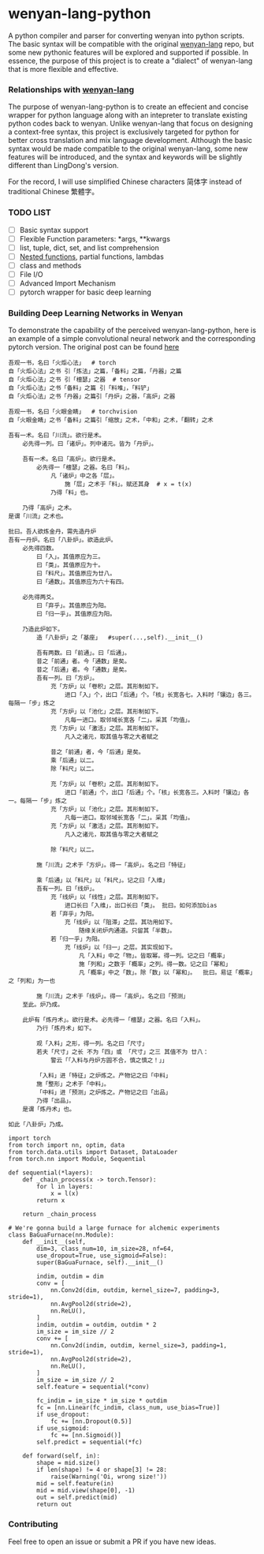 # wenyan-lang-python
A python compiler and parser for converting wenyan into python scripts. The basic syntax will be compatible with the original [wenyan-lang](https://github.com/LingDong-/wenyan-lang) repo, but some new pythonic features will be explored and supported if possible. In essence, the purpose of this project is to create a "dialect" of wenyan-lang that is more flexible and effective.

### Relationships with [wenyan-lang](https://github.com/LingDong-/wenyan-lang)
The purpose of wenyan-lang-python is to create an effecient and concise wrapper for python language along with an intepreter to translate existing python codes back to wenyan. Unlike wenyan-lang that focus on designing a context-free syntax, this project is exclusively targeted for python for better cross translation and mix language development. Although the basic syntax would be made compatible to the original wenyan-lang, some new features will be introduced, and the syntax and keywords will be slightly different than LingDong's version. 

For the record, I will use simplified Chinese characters 简体字 instead of traditional Chinese 繁體字。

### TODO LIST
- [ ] Basic syntax support
- [ ] Flexible Function parameters: *args, \**kwargs
- [ ] list, tuple, dict, set, and list comprehension
- [ ] [Nested functions](https://github.com/LingDong-/wenyan-lang/issues/322), partial functions, lambdas
- [ ] class and methods
- [ ] File I/O
- [ ] Advanced Import Mechanism
- [ ] pytorch wrapper for basic deep learning

### Building Deep Learning Networks in Wenyan
To demonstrate the capability of the perceived wenyan-lang-python, here is an example of a simple convolutional neural network and the corresponding pytorch version. The original post can be found [here](https://github.com/LingDong-/wenyan-lang/issues/281)

```
吾观一书，名曰「火炬心法」  # torch
自「火炬心法」之书 引「炼法」之篇，「备料」之篇，「丹器」之篇
自「火炬心法」之书 引「檀瑟」之器  # tensor
自「火炬心法」之书「备料」之篇 引「料堆」，「料铲」
自「火炬心法」之书「丹器」之篇引「丹炉」之器，「高炉」之器

吾观一书，名曰「火眼金睛」  # torchvision
自「火眼金睛」之书「备料」之篇引「缩放」之术，「中和」之术，「翻转」之术

吾有一术。名曰「川流」。欲行是术。
    必先得一列。曰「诸炉」。列中诸元。皆为「丹炉」。
    
    吾有一术。名曰「高炉」。欲行是术。
        必先得一「檀瑟」之器。名曰「料」。
            凡「诸炉」中之各「层」。
                施「层」之术于「料」。赋还其身  # x = t(x)
            乃得「料」也。
        
    乃得「高炉」之术。
是谓「川流」之术也。

批曰。吾人欲炼金丹，需先造丹炉
吾有一丹炉。名曰「八卦炉」。欲造此炉。
    必先得四数。
        曰「入」。其值原应为三。
        曰「类」。其值原应为十。
        曰「料尺」。其值原应为廿八。
        曰「通数」。其值原应为六十有四。
        
    必先得两爻。
        曰「弃乎」。其值原应为阳。
        曰「归一乎」。其值原应为阳。
       
    乃造此炉如下。
        造「八卦炉」之「基座」  #super(...,self).__init__()

        吾有两数。曰「前通」。曰「后通」。
        昔之「前通」者。今「通数」是矣。
        昔之「后通」者。今「通数」是矣。
        吾有一列。曰「方炉」。
            充「方炉」以「卷积」之层。其形制如下。
                进口「入」个，出口「后通」个。「核」长宽各七。入料时「镶边」各三。每隔一「步」炼之
            充「方炉」以「池化」之层。其形制如下。
                凡每一进口。取邻域长宽各「二」。采其「均值」。
            充「方炉」以「激活」之层。其形制如下。
                凡入之诸元，取其值与零之大者赋之
            
            昔之「前通」者，今「后通」是矣。
            乘「后通」以二。
            除「料尺」以二。
            
            充「方炉」以「卷积」之层。其形制如下。
                进口「前通」个，出口「后通」个。「核」长宽各三。入料时「镶边」各一。每隔一「步」炼之
            充「方炉」以「池化」之层。其形制如下。
                凡每一进口。取邻域长宽各「二」。采其「均值」。
            充「方炉」以「激活」之层。其形制如下。
                凡入之诸元，取其值与零之大者赋之
            
            除「料尺」以二。
                
        施「川流」之术于「方炉」。得一「高炉」。名之曰「特征」
        
        乘「后通」以「料尺」以「料尺」。记之曰「入维」
        吾有一列。曰「线炉」。
            充「线炉」以「线性」之层。其形制如下。
                进口长曰「入维」，出口长曰「类」。 批曰。如何添加bias
            若「弃乎」为阳。
                充「线炉」以「阻滞」之层。其功用如下。
                    随缘关闭炉内通道。只留其「半数」。
            若「归一乎」为阳。
                充「线炉」以「归一」之层。其实现如下。
                    凡「入料」中之「物」。皆取幂。得一列。记之曰「概率」
                    施「列和」之数于「概率」之列。得一数。记之曰「幂和」
                    凡「概率」中之「数」。除「数」以「幂和」。  批曰。易证「概率」之「列和」为一也
        
        施「川流」之术于「线炉」。得一「高炉」。名之曰「预测」
    至此。炉乃成。
        
    此炉有「炼丹术」。欲行是术。必先得一「檀瑟」之器。名曰「入料」。
        乃行「炼丹术」如下。
        
        观「入料」之形，得一列。名之曰「尺寸」
        若夫「尺寸」之长 不为「四」或 「尺寸」之三 其值不为 廿八：
            警云「「入料与丹炉方圆不合，慎之慎之！」」
            
        「入料」进「特征」之炉炼之。产物记之曰「中料」
        施「整形」之术于「中料」。
        「中料」进「预测」之炉炼之。产物记之曰「出品」
        乃得「出品」。
    是谓「炼丹术」也。
        
如此「八卦炉」乃成。
```

```
import torch
from torch import nn, optim, data
from torch.data.utils import Dataset, DataLoader
from torch.nn import Module, Sequential

def sequential(*layers):
    def _chain_process(x -> torch.Tensor):
        for l in layers:
            x = l(x)
        return x
    
    return _chain_process

# We're gonna build a large furnace for alchemic experiments
class BaGuaFurnace(nn.Module):
    def __init__(self, 
        dim=3, class_num=10, im_size=28, nf=64,
        use_dropout=True, use_sigmoid=False):
        super(BaGuaFurnace, self).__init__()
        
        indim, outdim = dim
        conv = [
            nn.Conv2d(dim, outdim, kernel_size=7, padding=3, stride=1),
            nn.AvgPool2d(stride=2),
            nn.ReLU(),
        ]
        indim, outdim = outdim, outdim * 2
        im_size = im_size // 2
        conv += [
            nn.Conv2d(indim, outdim, kernel_size=3, padding=1, stride=1),
            nn.AvgPool2d(stride=2),
            nn.ReLU(),
        ]
        im_size = im_size // 2
        self.feature = sequential(*conv)
        
        fc_indim = im_size * im_size * outdim
        fc = [nn.Linear(fc_indim, class_num, use_bias=True)]
        if use_dropout:
            fc += [nn.Dropout(0.5)]
        if use_sigmoid:
            fc += [nn.Sigmoid()]
        self.predict = sequential(*fc)
        
    def forward(self, in):
        shape = mid.size()
        if len(shape) != 4 or shape[3] != 28:
            raise(Warning('Oi, wrong size!'))
        mid = self.feature(in)
        mid = mid.view(shape[0], -1)
        out = self.predict(mid)
        return out
```

### Contributing
Feel free to open an issue or submit a PR if you have new ideas.


